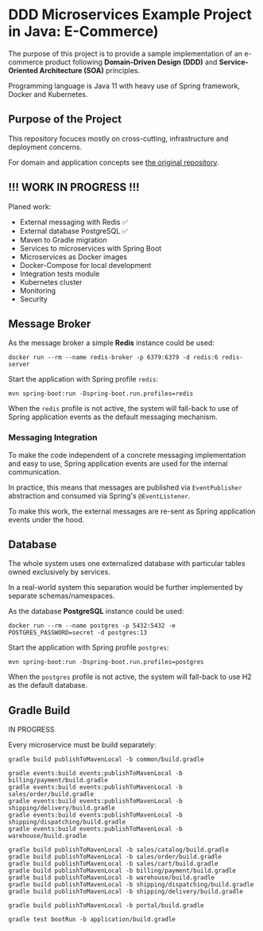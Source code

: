 
# DDD Microservices Example Project in Java: E-Commerce)

The purpose of this project is to provide a sample implementation of an e-commerce product following **Domain-Driven Design (DDD)** and **Service-Oriented Architecture (SOA)** principles.

Programming language is Java 11 with heavy use of Spring framework, Docker and Kubernetes.

## Purpose of the Project

This repository focuces mostly on cross-cutting, infrastructure and deployment concerns. 

For domain and application concepts see [the original repository](https://github.com/ttulka/ddd-example-ecommerce). 

## !!! WORK IN PROGRESS !!!

Planed work:

- External messaging with Redis :white_check_mark:
- External database PostgreSQL :white_check_mark:
- Maven to Gradle migration
- Services to microservices with Spring Boot
- Microservices as Docker images
- Docker-Compose for local development
- Integration tests module
- Kubernetes cluster
- Monitoring
- Security

## Message Broker

As the message broker a simple **Redis** instance could be used:

```
docker run --rm --name redis-broker -p 6379:6379 -d redis:6 redis-server
```

Start the application with Spring profile `redis`:

```
mvn spring-boot:run -Dspring-boot.run.profiles=redis
```

When the `redis` profile is not active, the system will fall-back to use of Spring application events as the default messaging mechanism.

### Messaging Integration

To make the code independent of a concrete messaging implementation and easy to use, Spring application events are used for the internal communication.

In practice, this means that messages are published via `EventPublisher` abstraction and consumed via Spring's `@EventListener`.

To make this work, the external messages are re-sent as Spring application events under the hood.   

## Database

The whole system uses one externalized database with particular tables owned exclusively by services.

In a real-world system this separation would be further implemented by separate schemas/namespaces.

As the database **PostgreSQL** instance could be used:

```
docker run --rm --name postgres -p 5432:5432 -e POSTGRES_PASSWORD=secret -d postgres:13
```

Start the application with Spring profile `postgres`:

```
mvn spring-boot:run -Dspring-boot.run.profiles=postgres
```

When the `postgres` profile is not active, the system will fall-back to use H2 as the default database.

## Gradle Build 

IN PROGRESS

Every microservice must be build separately:
```
gradle build publishToMavenLocal -b common/build.gradle

gradle events:build events:publishToMavenLocal -b billing/payment/build.gradle
gradle events:build events:publishToMavenLocal -b sales/order/build.gradle
gradle events:build events:publishToMavenLocal -b shipping/delivery/build.gradle
gradle events:build events:publishToMavenLocal -b shipping/dispatching/build.gradle
gradle events:build events:publishToMavenLocal -b warehouse/build.gradle

gradle build publishToMavenLocal -b sales/catalog/build.gradle 
gradle build publishToMavenLocal -b sales/order/build.gradle 
gradle build publishToMavenLocal -b sales/cart/build.gradle 
gradle build publishToMavenLocal -b billing/payment/build.gradle
gradle build publishToMavenLocal -b warehouse/build.gradle
gradle build publishToMavenLocal -b shipping/dispatching/build.gradle
gradle build publishToMavenLocal -b shipping/delivery/build.gradle

gradle build publishToMavenLocal -b portal/build.gradle

gradle test bootRun -b application/build.gradle
```